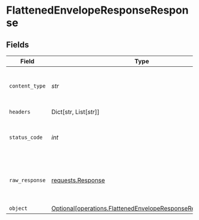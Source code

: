 # FlattenedEnvelopeResponseResponse


## Fields

| Field                                                                                                                          | Type                                                                                                                           | Required                                                                                                                       | Description                                                                                                                    |
| ------------------------------------------------------------------------------------------------------------------------------ | ------------------------------------------------------------------------------------------------------------------------------ | ------------------------------------------------------------------------------------------------------------------------------ | ------------------------------------------------------------------------------------------------------------------------------ |
| `content_type`                                                                                                                 | *str*                                                                                                                          | :heavy_check_mark:                                                                                                             | HTTP response content type for this operation                                                                                  |
| `headers`                                                                                                                      | Dict[str, List[*str*]]                                                                                                         | :heavy_check_mark:                                                                                                             | N/A                                                                                                                            |
| `status_code`                                                                                                                  | *int*                                                                                                                          | :heavy_check_mark:                                                                                                             | HTTP response status code for this operation                                                                                   |
| `raw_response`                                                                                                                 | [requests.Response](https://requests.readthedocs.io/en/latest/api/#requests.Response)                                          | :heavy_check_mark:                                                                                                             | Raw HTTP response; suitable for custom response parsing                                                                        |
| `object`                                                                                                                       | [Optional[operations.FlattenedEnvelopeResponseResponseBody]](../../models/operations/flattenedenveloperesponseresponsebody.md) | :heavy_minus_sign:                                                                                                             | OK                                                                                                                             |